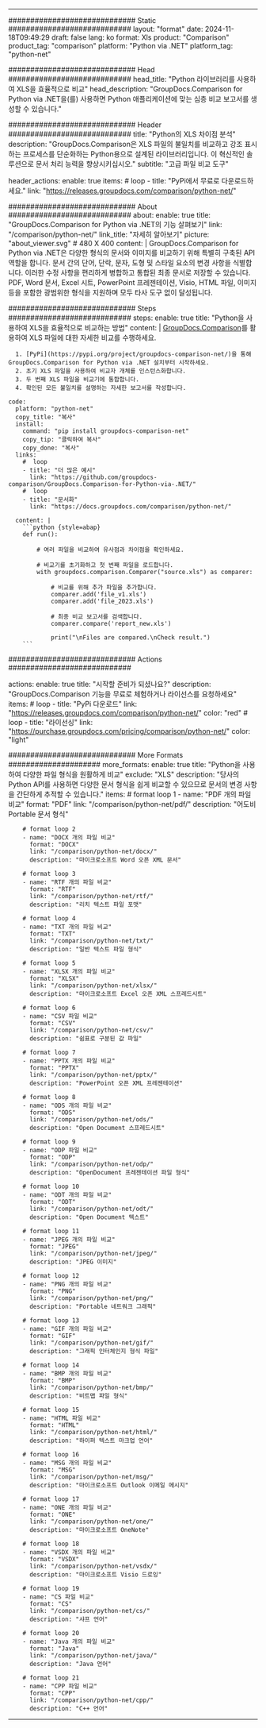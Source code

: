 
---
############################# Static ############################
layout: "format"
date:  2024-11-18T09:49:29
draft: false
lang: ko
format: Xls
product: "Comparison"
product_tag: "comparison"
platform: "Python via .NET"
platform_tag: "python-net"

############################# Head ############################
head_title: "Python 라이브러리를 사용하여 XLS을 효율적으로 비교"
head_description: "GroupDocs.Comparison for Python via .NET을(를) 사용하면 Python 애플리케이션에 맞는 심층 비교 보고서를 생성할 수 있습니다."

############################# Header ############################
title: "Python의 XLS 차이점 분석" 
description: "GroupDocs.Comparison은 XLS 파일의 불일치를 비교하고 강조 표시하는 프로세스를 단순화하는 Python용으로 설계된 라이브러리입니다. 이 혁신적인 솔루션으로 문서 처리 능력을 향상시키십시오."
subtitle: "고급 파일 비교 도구" 

header_actions:
  enable: true
  items:
    #  loop
    - title: "PyPi에서 무료로 다운로드하세요."
      link: "https://releases.groupdocs.com/comparison/python-net/"
      
############################# About ############################
about:
    enable: true
    title: "GroupDocs.Comparison for Python via .NET의 기능 살펴보기"
    link: "/comparison/python-net/"
    link_title: "자세히 알아보기"
    picture: "about_viewer.svg" # 480 X 400
    content: |
       GroupDocs.Comparison for Python via .NET은 다양한 형식의 문서와 이미지를 비교하기 위해 특별히 구축된 API 역할을 합니다. 문서 간의 단어, 단락, 문자, 도형 및 스타일 요소의 변경 사항을 식별합니다. 이러한 수정 사항을 편리하게 병합하고 통합된 최종 문서로 저장할 수 있습니다. PDF, Word 문서, Excel 시트, PowerPoint 프레젠테이션, Visio, HTML 파일, 이미지 등을 포함한 광범위한 형식을 지원하며 모두 타사 도구 없이 달성됩니다.

############################# Steps ############################
steps:
    enable: true
    title: "Python을 사용하여 XLS을 효율적으로 비교하는 방법"
    content: |
      [GroupDocs.Comparison](https://products.groupdocs.com/comparison/python-net/)를 활용하여 XLS 파일에 대한 자세한 비교를 수행하세요.
      
      1. [PyPi](https://pypi.org/project/groupdocs-comparison-net/)을 통해 GroupDocs.Comparison for Python via .NET 설치부터 시작하세요.
      2. 초기 XLS 파일을 사용하여 비교자 개체를 인스턴스화합니다.
      3. 두 번째 XLS 파일을 비교기에 통합합니다.
      4. 확인된 모든 불일치를 설명하는 자세한 보고서를 작성합니다.
   
    code:
      platform: "python-net"
      copy_title: "복사"
      install:
        command: "pip install groupdocs-comparison-net"
        copy_tip: "클릭하여 복사"
        copy_done: "복사"
      links:
        #  loop
        - title: "더 많은 예시"
          link: "https://github.com/groupdocs-comparison/GroupDocs.Comparison-for-Python-via-.NET/"
        #  loop
        - title: "문서화"
          link: "https://docs.groupdocs.com/comparison/python-net/"
          
      content: |
        ```python {style=abap}
        def run():

            # 여러 파일을 비교하여 유사점과 차이점을 확인하세요.

            # 비교기를 초기화하고 첫 번째 파일을 로드합니다.
            with groupdocs.comparison.Comparer("source.xls") as comparer:

                # 비교를 위해 추가 파일을 추가합니다.
                comparer.add('file_v1.xls')
                comparer.add('file_2023.xls')

                # 최종 비교 보고서를 검색합니다.
                comparer.compare('report_new.xls')

                print("\nFiles are compared.\nCheck result.")
        ```            

############################# Actions ############################

actions:
  enable: true
  title: "시작할 준비가 되셨나요?"
  description: "GroupDocs.Comparison 기능을 무료로 체험하거나 라이선스를 요청하세요"
  items:
    #  loop
    - title: "PyPi 다운로드"
      link: "https://releases.groupdocs.com/comparison/python-net/"
      color: "red"
        #  loop
    - title: "라이선싱"
      link: "https://purchase.groupdocs.com/pricing/comparison/python-net/"
      color: "light"


############################# More Formats #####################
more_formats:
    enable: true
    title: "Python을 사용하여 다양한 파일 형식을 원활하게 비교"
    exclude: "XLS"
    description: "당사의 Python API를 사용하면 다양한 문서 형식을 쉽게 비교할 수 있으므로 문서의 변경 사항을 간단하게 추적할 수 있습니다."
    items: 
        # format loop 1
        - name: "PDF 개의 파일 비교"
          format: "PDF"
          link: "/comparison/python-net/pdf/"
          description: "어도비 Portable 문서 형식"

        # format loop 2
        - name: "DOCX 개의 파일 비교"
          format: "DOCX"
          link: "/comparison/python-net/docx/"
          description: "마이크로소프트 Word 오픈 XML 문서"

        # format loop 3
        - name: "RTF 개의 파일 비교"
          format: "RTF"
          link: "/comparison/python-net/rtf/"
          description: "리치 텍스트 파일 포맷"

        # format loop 4
        - name: "TXT 개의 파일 비교"
          format: "TXT"
          link: "/comparison/python-net/txt/"
          description: "일반 텍스트 파일 형식"

        # format loop 5
        - name: "XLSX 개의 파일 비교"
          format: "XLSX"
          link: "/comparison/python-net/xlsx/"
          description: "마이크로소프트 Excel 오픈 XML 스프레드시트"

        # format loop 6
        - name: "CSV 파일 비교"
          format: "CSV"
          link: "/comparison/python-net/csv/"
          description: "쉼표로 구분된 값 파일"

        # format loop 7
        - name: "PPTX 개의 파일 비교"
          format: "PPTX"
          link: "/comparison/python-net/pptx/"
          description: "PowerPoint 오픈 XML 프레젠테이션"

        # format loop 8
        - name: "ODS 개의 파일 비교"
          format: "ODS"
          link: "/comparison/python-net/ods/"
          description: "Open Document 스프레드시트"

        # format loop 9
        - name: "ODP 파일 비교"
          format: "ODP"
          link: "/comparison/python-net/odp/"
          description: "OpenDocument 프레젠테이션 파일 형식"

        # format loop 10
        - name: "ODT 개의 파일 비교"
          format: "ODT"
          link: "/comparison/python-net/odt/"
          description: "Open Document 텍스트"

        # format loop 11
        - name: "JPEG 개의 파일 비교"
          format: "JPEG"
          link: "/comparison/python-net/jpeg/"
          description: "JPEG 이미지"

        # format loop 12
        - name: "PNG 개의 파일 비교"
          format: "PNG"
          link: "/comparison/python-net/png/"
          description: "Portable 네트워크 그래픽"

        # format loop 13
        - name: "GIF 개의 파일 비교"
          format: "GIF"
          link: "/comparison/python-net/gif/"
          description: "그래픽 인터체인지 형식 파일"

        # format loop 14
        - name: "BMP 개의 파일 비교"
          format: "BMP"
          link: "/comparison/python-net/bmp/"
          description: "비트맵 파일 형식"

        # format loop 15
        - name: "HTML 파일 비교"
          format: "HTML"
          link: "/comparison/python-net/html/"
          description: "하이퍼 텍스트 마크업 언어"

        # format loop 16
        - name: "MSG 개의 파일 비교"
          format: "MSG"
          link: "/comparison/python-net/msg/"
          description: "마이크로소프트 Outlook 이메일 메시지"

        # format loop 17
        - name: "ONE 개의 파일 비교"
          format: "ONE"
          link: "/comparison/python-net/one/"
          description: "마이크로소프트 OneNote"

        # format loop 18
        - name: "VSDX 개의 파일 비교"
          format: "VSDX"
          link: "/comparison/python-net/vsdx/"
          description: "마이크로소프트 Visio 드로잉"

        # format loop 19
        - name: "CS 파일 비교"
          format: "CS"
          link: "/comparison/python-net/cs/"
          description: "샤프 언어"

        # format loop 20
        - name: "Java 개의 파일 비교"
          format: "Java"
          link: "/comparison/python-net/java/"
          description: "Java 언어"
          
        # format loop 21
        - name: "CPP 파일 비교"
          format: "CPP"
          link: "/comparison/python-net/cpp/"
          description: "C++ 언어"
---